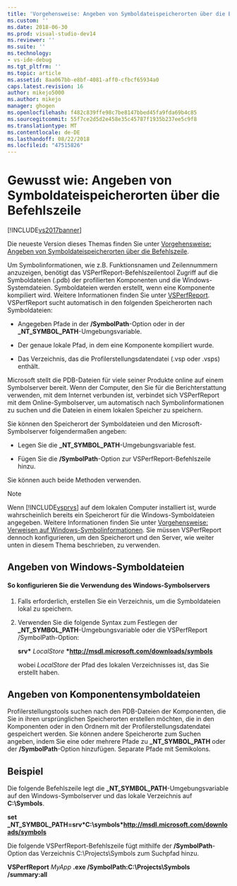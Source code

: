 ```yaml
---
title: 'Vorgehensweise: Angeben von Symboldateispeicherorten über die Befehlszeile | Microsoft-Dokumentation'
ms.custom: ''
ms.date: 2018-06-30
ms.prod: visual-studio-dev14
ms.reviewer: ''
ms.suite: ''
ms.technology:
- vs-ide-debug
ms.tgt_pltfrm: ''
ms.topic: article
ms.assetid: 8aa067bb-e8bf-4081-aff0-cfbcf65934a0
caps.latest.revision: 16
author: mikejo5000
ms.author: mikejo
manager: ghogen
ms.openlocfilehash: f482c839ffe98c7be8147bbed45fa9fda69b4c85
ms.sourcegitcommit: 55f7ce2d5d2e458e35c45787f1935b237ee5c9f8
ms.translationtype: MT
ms.contentlocale: de-DE
ms.lasthandoff: 08/22/2018
ms.locfileid: "47515826"
---
```

# <a name="how-to-specify-symbol-file-locations-from-the-command-line"></a>Gewusst wie: Angeben von Symboldateispeicherorten über die Befehlszeile
[!INCLUDE[vs2017banner](../includes/vs2017banner.md)]

Die neueste Version dieses Themas finden Sie unter [Vorgehensweise: Angeben von Symboldateispeicherorten über die Befehlszeile](https://docs.microsoft.com/visualstudio/profiling/how-to-specify-symbol-file-locations-from-the-command-line).  
  
Um Symbolinformationen, wie z.B. Funktionsnamen und Zeilennummern anzuzeigen, benötigt das VSPerfReport-Befehlszeilentool Zugriff auf die Symboldateien (.pdb) der profilierten Komponenten und die Windows-Systemdateien. Symboldateien werden erstellt, wenn eine Komponente kompiliert wird. Weitere Informationen finden Sie unter [VSPerfReport](../profiling/vsperfreport.md). VSPerfReport sucht automatisch in den folgenden Speicherorten nach Symboldateien:  
  
-   Angegeben Pfade in der **/SymbolPath**-Option oder in der **_NT_SYMBOL_PATH**-Umgebungsvariable.  
  
-   Der genaue lokale Pfad, in dem eine Komponente kompiliert wurde.  
  
-   Das Verzeichnis, das die Profilerstellungsdatendatei (.vsp oder .vsps) enthält.  
  
 Microsoft stellt die PDB-Dateien für viele seiner Produkte online auf einem Symbolserver bereit. Wenn der Computer, den Sie für die Berichterstattung verwenden, mit dem Internet verbunden ist, verbindet sich VSPerfReport mit dem Online-Symbolserver, um automatisch nach Symbolinformationen zu suchen und die Dateien in einem lokalen Speicher zu speichern.  
  
 Sie können den Speicherort der Symboldateien und den Microsoft-Symbolserver folgendermaßen angeben:  
  
-   Legen Sie die **_NT_SYMBOL_PATH**-Umgebungsvariable fest.  
  
-   Fügen Sie die **/SymbolPath**-Option zur VSPerfReport-Befehlszeile hinzu.  
  
 Sie können auch beide Methoden verwenden.  
  
> [!NOTE]
>  Wenn [!INCLUDE[vsprvs](../includes/vsprvs-md.md)] auf dem lokalen Computer installiert ist, wurde wahrscheinlich bereits ein Speicherort für die Windows-Symboldateien angegeben. Weitere Informationen finden Sie unter [Vorgehensweise: Verweisen auf Windows-Symbolinformationen](../profiling/how-to-reference-windows-symbol-information.md). Sie müssen VSPerfReport dennoch konfigurieren, um den Speicherort und den Server, wie weiter unten in diesem Thema beschrieben, zu verwenden.  
  
## <a name="specifying-windows-symbol-files"></a>Angeben von Windows-Symboldateien  
  
#### <a name="to-configure-the-use-of-the-windows-symbol-server"></a>So konfigurieren Sie die Verwendung des Windows-Symbolservers  
  
1.  Falls erforderlich, erstellen Sie ein Verzeichnis, um die Symboldateien lokal zu speichern.  
  
2.  Verwenden Sie die folgende Syntax zum Festlegen der **_NT_SYMBOL_PATH**-Umgebungsvariable oder die VSPerfReport /SymbolPath-Option:  
  
     **srv\*** *LocalStore* **\*http://msdl.microsoft.com/downloads/symbols**  
  
     wobei *LocalStore* der Pfad des lokalen Verzeichnisses ist, das Sie erstellt haben.  
  
## <a name="specifying-component-symbol-files"></a>Angeben von Komponentensymboldateien  
 Profilerstellungstools suchen nach den PDB-Dateien der Komponenten, die Sie in ihren ursprünglichen Speicherorten erstellen möchten, die in den Komponenten oder in den Ordnern mit der Profilerstellungsdatendatei gespeichert werden. Sie können andere Speicherorte zum Suchen angeben, indem Sie eine oder mehrere Pfade zu **_NT_SYMBOL_PATH** oder der **/SymbolPath**-Option hinzufügen. Separate Pfade mit Semikolons.  
  
## <a name="example"></a>Beispiel  
 Die folgende Befehlszeile legt die **_NT_SYMBOL_PATH**-Umgebungsvariable auf den Windows-Symbolserver und das lokale Verzeichnis auf **C:\Symbols**.  
  
 **set _NT_SYMBOL_PATH=srv\*C:\symbols\*http://msdl.microsoft.com/downloads/symbols**  
  
 Die folgende VSPerfReport-Befehlszeile fügt mithilfe der **/SymbolPath**-Option das Verzeichnis C:\Projects\Symbols zum Suchpfad hinzu.  
  
 **VSPerfReport**  *MyApp* **.exe /SymbolPath:C:\Projects\Symbols /summary:all**



